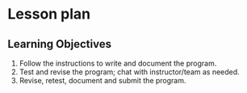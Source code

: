 # Lesson plan
  
  ## Learning Objectives
  1. Follow the instructions to write and document the program.
  2. Test and revise the program; chat with instructor/team as needed.
  3. Revise, retest, document and submit the program.


